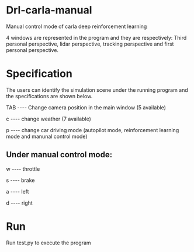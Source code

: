 # Drl-carla-manual

Manual control mode of carla deep reinforcement learning

4 windows are represented in the program and they are respectively: Third personal perspective, lidar perspective, tracking perspective and first personal perspective.

# Specification

The users can identify the simulation scene under the running program and the specifications are shown below.

TAB ---- Change camera position in the main window (5 available)

c ---- change weather (7 available)

p ---- change car driving mode (autopilot mode, reinforcement learning mode and manunal control mode)

## Under manual control mode:

w ---- throttle

s ---- brake

a ---- left

d ---- right

# Run 

Run test.py to execute the program